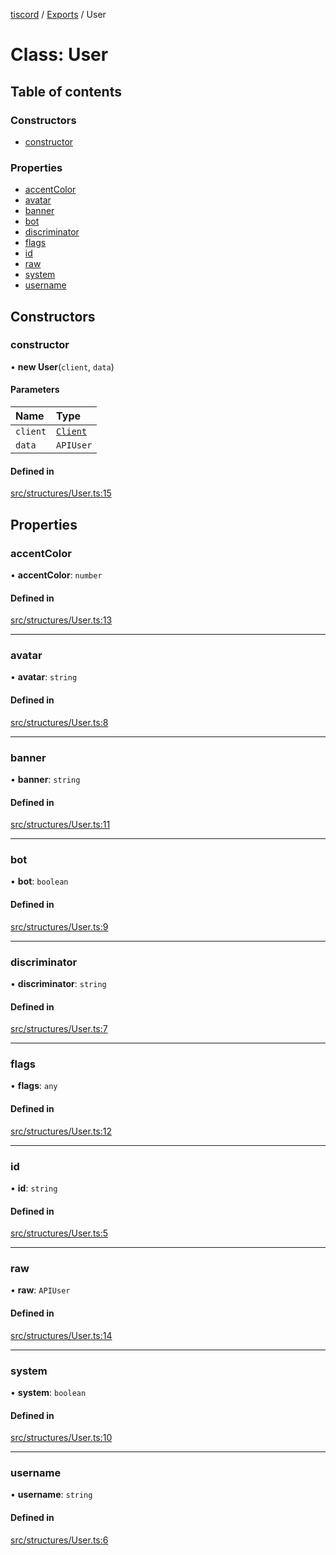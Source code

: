 [tiscord](../README.md) / [Exports](../modules.md) / User

# Class: User

## Table of contents

### Constructors

- [constructor](User.md#constructor)

### Properties

- [accentColor](User.md#accentcolor)
- [avatar](User.md#avatar)
- [banner](User.md#banner)
- [bot](User.md#bot)
- [discriminator](User.md#discriminator)
- [flags](User.md#flags)
- [id](User.md#id)
- [raw](User.md#raw)
- [system](User.md#system)
- [username](User.md#username)

## Constructors

### constructor

• **new User**(`client`, `data`)

#### Parameters

| Name | Type |
| :------ | :------ |
| `client` | [`Client`](Client.md) |
| `data` | `APIUser` |

#### Defined in

[src/structures/User.ts:15](https://github.com/xiboon/tiscord/blob/2dcfba7/src/structures/User.ts#L15)

## Properties

### accentColor

• **accentColor**: `number`

#### Defined in

[src/structures/User.ts:13](https://github.com/xiboon/tiscord/blob/2dcfba7/src/structures/User.ts#L13)

___

### avatar

• **avatar**: `string`

#### Defined in

[src/structures/User.ts:8](https://github.com/xiboon/tiscord/blob/2dcfba7/src/structures/User.ts#L8)

___

### banner

• **banner**: `string`

#### Defined in

[src/structures/User.ts:11](https://github.com/xiboon/tiscord/blob/2dcfba7/src/structures/User.ts#L11)

___

### bot

• **bot**: `boolean`

#### Defined in

[src/structures/User.ts:9](https://github.com/xiboon/tiscord/blob/2dcfba7/src/structures/User.ts#L9)

___

### discriminator

• **discriminator**: `string`

#### Defined in

[src/structures/User.ts:7](https://github.com/xiboon/tiscord/blob/2dcfba7/src/structures/User.ts#L7)

___

### flags

• **flags**: `any`

#### Defined in

[src/structures/User.ts:12](https://github.com/xiboon/tiscord/blob/2dcfba7/src/structures/User.ts#L12)

___

### id

• **id**: `string`

#### Defined in

[src/structures/User.ts:5](https://github.com/xiboon/tiscord/blob/2dcfba7/src/structures/User.ts#L5)

___

### raw

• **raw**: `APIUser`

#### Defined in

[src/structures/User.ts:14](https://github.com/xiboon/tiscord/blob/2dcfba7/src/structures/User.ts#L14)

___

### system

• **system**: `boolean`

#### Defined in

[src/structures/User.ts:10](https://github.com/xiboon/tiscord/blob/2dcfba7/src/structures/User.ts#L10)

___

### username

• **username**: `string`

#### Defined in

[src/structures/User.ts:6](https://github.com/xiboon/tiscord/blob/2dcfba7/src/structures/User.ts#L6)
